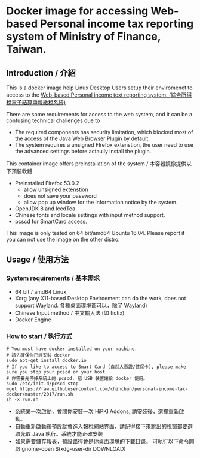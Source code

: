 # Docker image for accessing Web-based Personal income tax reporting system of Ministry of Finance, Taiwan.

## Introduction / 介紹

This is a docker image help Linux Desktop Users setup their enviromenet to access to the [Web-based Personal income text reporting system. (綜合所得稅電子結算申報繳稅系統)](https://rtn.tax.nat.gov.tw/ircweb/index.jsp)

There are some requirements for access to the web system, and it can be a confusing technical challenges due to 

* The  required components has security limitation, which blocked most of the access of the Java Web Browser Plugin by default.
* The system requires a unsigned FIrefox extenstion, the user need to use the advanced settings before actaully install the plugin.

This container image offers preinstallation of the system / 本容器鏡像提供以下預裝軟體

* Preinstalled Firefox 53.0.2
    * allow unsigned extenstion 
    * does not save your password
    * allow pop up window for the information notice by the system.
* OpenJDK 8 and IcedTea
*  Chinese fonts and locale settings with input method support. 
* pcscd for SmartCard access.

This image is only tested on 64 bit/amd64 Ubuntu 16.04. Please report if you can not use the image on the other distro.

## Usage / 使用方法

### System requirements / 基本需求

* 64 bit / amd64 Linux 
* Xorg (any X11-based Desktop Enviroement can do the work, does not support Wayland. 各種桌面環境都可以，除了 Wayland)
* Chinese Input method / 中文輸入法 (如 fictix)
* Docker Engine

### How to start / 執行方式
    # You must have docker installed on your machine.
    # 請先確保你已經安裝 docker
    sudo apt-get install docker.io
    # If you like to access to Smart Card (自然人憑證/健保卡), please make sure you stop your pcscd on your host
    # 你需要先停掉系統上的 pcscd. 把 USB 裝置讓給 docker 使用。
    sudo /etc/init.d/pcscd stop
    wget https://raw.githubusercontent.com/chihchun/personal-income-tax-docker/master/2017/run.sh
    sh -x run.sh
    
- 系統第一次啟動，會問你安裝一次 HiPKI Addons, 請安裝後，選擇重新啟動。
- 自動重新啟動後預設就會進入報稅網站界面，請記得接下來跳出的視窗都要選取允取 Java 執行。系統才能正確安裝
- 如果需要儲存報表，預設路徑會是你桌面環境的下載目錄。 可執行以下命令開啟 gnome-open $(xdg-user-dir DOWNLOAD) 
